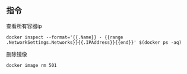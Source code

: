 ## 指令

查看所有容器ip

`docker inspect --format='{{.Name}} - {{range .NetworkSettings.Networks}}{{.IPAddress}}{{end}}' $(docker ps -aq)`



删除镜像

```
docker image rm 501
```

